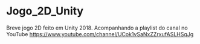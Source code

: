 # Jogo_2D_Unity
Breve jogo 2D feito em Unity 2018.
Acompanhando a playlist do canal no YouTube https://www.youtube.com/channel/UCok1vSaNxZZrxufASLHSqJg
